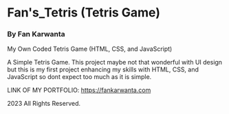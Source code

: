 # Fan's_Tetris (Tetris Game)
### By Fan Karwanta

My Own Coded Tetris Game (HTML, CSS, and JavaScript)

A Simple Tetris Game.
This project maybe not that wonderful with UI design but this is my first project enhancing my skills with HTML, CSS, and JavaScript so dont expect too much as it is simple.

LINK OF MY PORTFOLIO:
https://fankarwanta.com

2023 All Rights Reserved.

